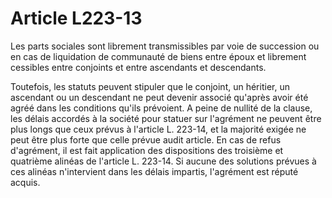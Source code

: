 # Article L223-13

Les parts sociales sont librement transmissibles par voie de succession ou en cas de liquidation de communauté de biens entre époux et librement cessibles entre conjoints et entre ascendants et descendants.

Toutefois, les statuts peuvent stipuler que le conjoint, un héritier, un ascendant ou un descendant ne peut devenir associé qu'après avoir été agréé dans les conditions qu'ils prévoient. A peine de nullité de la clause, les délais accordés à la société pour statuer sur l'agrément ne peuvent être plus longs que ceux prévus à l'article L. 223-14, et la majorité exigée ne peut être plus forte que celle prévue audit article. En cas de refus d'agrément, il est fait application des dispositions des troisième et quatrième alinéas de l'article L. 223-14. Si aucune des solutions prévues à ces alinéas n'intervient dans les délais impartis, l'agrément est réputé acquis.
